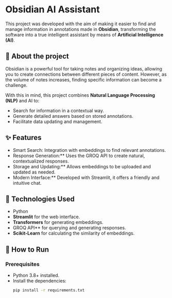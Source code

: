 # Obsidian AI Assistant  

This project was developed with the aim of making it easier to find and manage information in annotations made in **Obsidian**, transforming the software into a true intelligent assistant by means of **Artificial Intelligence (AI)**.  

## 📖 About the project  

Obsidian is a powerful tool for taking notes and organizing ideas, allowing you to create connections between different pieces of content. However, as the volume of notes increases, finding specific information can become a challenge.  

With this in mind, this project combines **Natural Language Processing (NLP)** and AI to:  
- Search for information in a contextual way.  
- Generate detailed answers based on stored annotations.  
- Facilitate data updating and management.  

## ✨ Features  

- Smart Search: Integration with embeddings to find relevant annotations.  
- Response Generation:** Uses the GROQ API to create natural, contextualized responses.  
- Storage and Updating:** Allows embeddings to be uploaded and updated as needed.  
- Modern Interface:** Developed with Streamlit, it offers a friendly and intuitive chat.  

## 🔧 Technologies Used  

- Python  
- **Streamlit** for the web interface.  
- **Transformers** for generating embeddings.  
- GROQ API** for querying and generating responses.  
- **Scikit-Learn** for calculating the similarity of embeddings.  

## 🚀 How to Run  

### Prerequisites  
- Python 3.8+ installed.  
- Install the dependencies:  
  ```bash
  pip install -r requirements.txt

